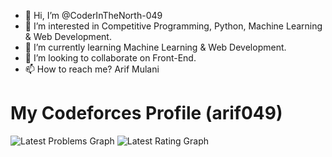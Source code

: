 - 👋 Hi, I’m @CoderInTheNorth-049
- 👀 I’m interested in Competitive Programming, Python, Machine Learning & Web Development.
- 🌱 I’m currently learning Machine Learning & Web Development.
- 💞️ I’m looking to collaborate on Front-End.
- 📫 How to reach me? Arif Mulani

# My Codeforces Profile (arif049)
![Latest Problems Graph](Latest_Info/solved_problems_graph.png)
![Latest Rating Graph](Latest_Info/contest_rating_graph.png)

